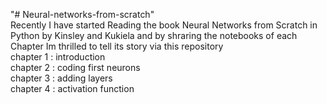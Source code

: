 "# Neural-networks-from-scratch" </br>
Recently I have started Reading the book Neural Networks from Scratch in Python by Kinsley and Kukiela and by shraring the notebooks of each Chapter Im thrilled to tell its story via this repository </br>
chapter 1 : introduction </br>
chapter 2 : coding first neurons </br>
chapter 3 : adding layers </br>
chapter 4 : activation function </br>
